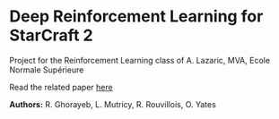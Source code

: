 # Deep Reinforcement Learning for StarCraft 2

Project for the Reinforcement Learning class of A. Lazaric, MVA, Ecole Normale Supérieure

Read the related paper [here](https://drive.google.com/open?id=18S0oO0iI67z9DjJMkMW8U48MvjKyL652)

**Authors:** R. Ghorayeb, L. Mutricy, R. Rouvillois, O. Yates
